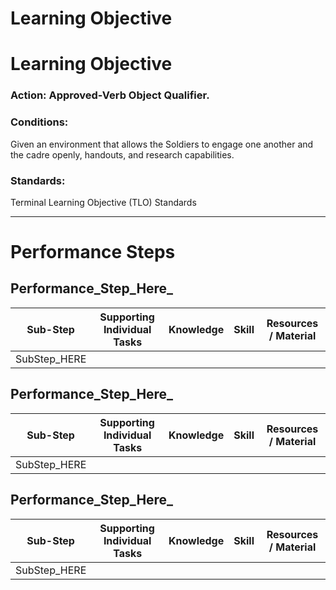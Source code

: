 # Learning Objective
# Learning Objective
### **Action:** __Approved-Verb Object Qualifier.__

### **Conditions:** 
Given an environment that allows the Soldiers to engage
one another and the cadre openly, handouts, and research capabilities.

### **Standards:** 
Terminal Learning Objective (TLO) Standards

---
# Performance Steps

## Performance_Step_Here_
| Sub-Step      | Supporting Individual Tasks | Knowledge | Skill | Resources / Material |
| ------------- | --------------------------- | --------- | ----- | -------------------- |
|    SubStep_HERE           |                             |           |       |                      |

## Performance_Step_Here_
| Sub-Step      | Supporting Individual Tasks | Knowledge | Skill | Resources / Material |
| ------------- | --------------------------- | --------- | ----- | -------------------- |
|    SubStep_HERE           |                             |           |       |                      |

## Performance_Step_Here_
| Sub-Step      | Supporting Individual Tasks | Knowledge | Skill | Resources / Material |
| ------------- | --------------------------- | --------- | ----- | -------------------- |
|    SubStep_HERE           |                             |           |       |                      |



